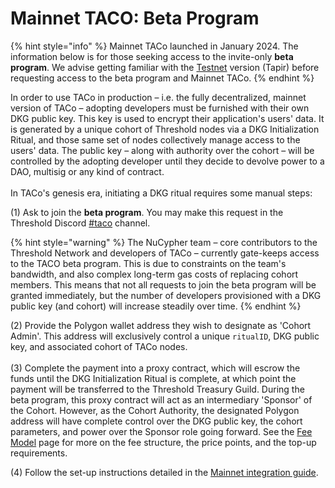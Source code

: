 # Mainnet TACO: Beta Program

{% hint style="info" %}
Mainnet TACo launched in January 2024. The information below is for those seeking access to the invite-only **beta program**. We advise getting familiar with the [Testnet](../integration-guides/get-started-with-tac.md) version (Tapir) before requesting access to the beta program and Mainnet TACo.
{% endhint %}

In order to use TACo in production – i.e. the fully decentralized, mainnet version of TACo – adopting developers must be furnished with their own DKG public key. This key is used to encrypt their application's users' data. It is generated by a unique cohort of Threshold nodes via a DKG Initialization Ritual, and those same set of nodes collectively manage access to the users' data. The public key – along with authority over the cohort – will be controlled by the adopting developer until they decide to devolve power to a DAO, multisig or any kind of contract. \
\
In TACo's genesis era, initiating a DKG ritual requires some manual steps:&#x20;

(1) Ask to join the **beta program**. You may make this request in the Threshold Discord [#taco](https://discord.com/channels/866378471868727316/870383642751430666) channel.&#x20;

{% hint style="warning" %}
The NuCypher team – core contributors to the Threshold Network and developers of TACo – currently gate-keeps access to the TACO beta program. This is due to constraints on the team's bandwidth, and also complex long-term gas costs of replacing cohort members. This means that not all requests to join the beta program will be granted immediately, but the number of developers provisioned with a DKG public key (and cohort) will increase steadily over time.&#x20;
{% endhint %}

(2) Provide the Polygon wallet address they wish to designate as 'Cohort Admin'. This address will exclusively control a unique `ritualID`, DKG public key, and associated cohort of TACo nodes.\
\
(3) Complete the payment into a proxy contract, which will escrow the funds until the DKG Initialization Ritual is complete, at which point the payment will be transferred to the Threshold Treasury Guild. During the beta program, this proxy contract will act as an intermediary 'Sponsor' of the Cohort. However, as the Cohort Authority, the designated Polygon address will have complete control over the DKG public key, the cohort parameters, and power over the Sponsor role going forward. See the [Fee Model](../fee-model.md) page for more on the fee structure, the price points, and the top-up requirements.&#x20;

(4) Follow the set-up instructions detailed in the [Mainnet integration guide](../integration-guides/mainnet-taco-integration.md).
